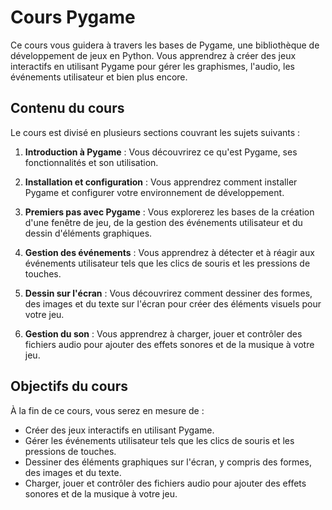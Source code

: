 # Cours Pygame

Ce cours vous guidera à travers les bases de Pygame, une bibliothèque de développement de jeux en Python. Vous apprendrez à créer des jeux interactifs en utilisant Pygame pour gérer les graphismes, l'audio, les événements utilisateur et bien plus encore.

## Contenu du cours

Le cours est divisé en plusieurs sections couvrant les sujets suivants :

1. **Introduction à Pygame** : Vous découvrirez ce qu'est Pygame, ses fonctionnalités et son utilisation.

2. **Installation et configuration** : Vous apprendrez comment installer Pygame et configurer votre environnement de développement.

3. **Premiers pas avec Pygame** : Vous explorerez les bases de la création d'une fenêtre de jeu, de la gestion des événements utilisateur et du dessin d'éléments graphiques.

4. **Gestion des événements** : Vous apprendrez à détecter et à réagir aux événements utilisateur tels que les clics de souris et les pressions de touches.

5. **Dessin sur l'écran** : Vous découvrirez comment dessiner des formes, des images et du texte sur l'écran pour créer des éléments visuels pour votre jeu.

6. **Gestion du son** : Vous apprendrez à charger, jouer et contrôler des fichiers audio pour ajouter des effets sonores et de la musique à votre jeu.

## Objectifs du cours

À la fin de ce cours, vous serez en mesure de :

- Créer des jeux interactifs en utilisant Pygame.
- Gérer les événements utilisateur tels que les clics de souris et les pressions de touches.
- Dessiner des éléments graphiques sur l'écran, y compris des formes, des images et du texte.
- Charger, jouer et contrôler des fichiers audio pour ajouter des effets sonores et de la musique à votre jeu.


